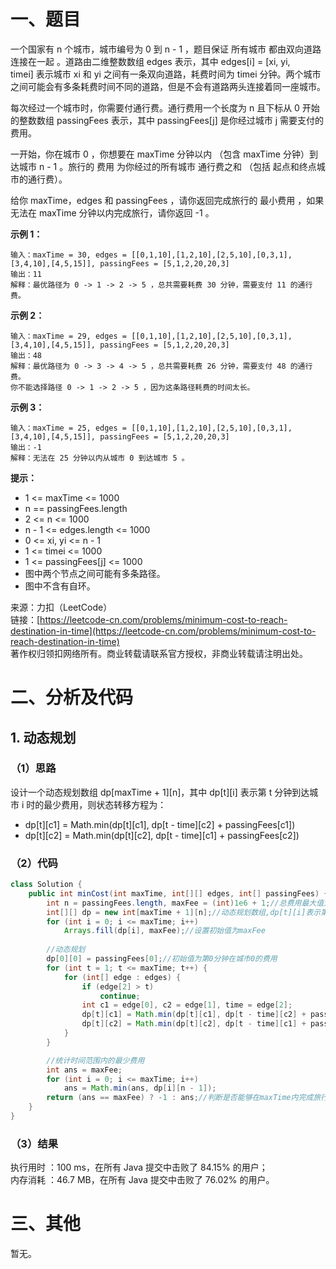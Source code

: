 # 一、题目
一个国家有 n 个城市，城市编号为 0 到 n - 1 ，题目保证 所有城市 都由双向道路 连接在一起 。道路由二维整数数组 edges 表示，其中 edges[i] = [xi, yi, timei] 表示城市 xi 和 yi 之间有一条双向道路，耗费时间为 timei 分钟。两个城市之间可能会有多条耗费时间不同的道路，但是不会有道路两头连接着同一座城市。    
     
每次经过一个城市时，你需要付通行费。通行费用一个长度为 n 且下标从 0 开始的整数数组 passingFees 表示，其中 passingFees[j] 是你经过城市 j 需要支付的费用。    
    
一开始，你在城市 0 ，你想要在 maxTime 分钟以内 （包含 maxTime 分钟）到达城市 n - 1 。旅行的 费用 为你经过的所有城市 通行费之和 （包括 起点和终点城市的通行费）。    
    
给你 maxTime，edges 和 passingFees ，请你返回完成旅行的 最小费用 ，如果无法在 maxTime 分钟以内完成旅行，请你返回 -1 。    
    
**示例 1：**    
```
输入：maxTime = 30, edges = [[0,1,10],[1,2,10],[2,5,10],[0,3,1],[3,4,10],[4,5,15]], passingFees = [5,1,2,20,20,3]
输出：11
解释：最优路径为 0 -> 1 -> 2 -> 5 ，总共需要耗费 30 分钟，需要支付 11 的通行费。
```
**示例 2：**    
```
输入：maxTime = 29, edges = [[0,1,10],[1,2,10],[2,5,10],[0,3,1],[3,4,10],[4,5,15]], passingFees = [5,1,2,20,20,3]
输出：48
解释：最优路径为 0 -> 3 -> 4 -> 5 ，总共需要耗费 26 分钟，需要支付 48 的通行费。
你不能选择路径 0 -> 1 -> 2 -> 5 ，因为这条路径耗费的时间太长。
```
**示例 3：**     
```
输入：maxTime = 25, edges = [[0,1,10],[1,2,10],[2,5,10],[0,3,1],[3,4,10],[4,5,15]], passingFees = [5,1,2,20,20,3]
输出：-1
解释：无法在 25 分钟以内从城市 0 到达城市 5 。
```
**提示：**    
- 1 <= maxTime <= 1000
- n == passingFees.length
- 2 <= n <= 1000
- n - 1 <= edges.length <= 1000
- 0 <= xi, yi <= n - 1
- 1 <= timei <= 1000
- 1 <= passingFees[j] <= 1000 
- 图中两个节点之间可能有多条路径。
- 图中不含有自环。
     
     
来源：力扣（LeetCode）     
链接：[https://leetcode-cn.com/problems/minimum-cost-to-reach-destination-in-time](https://leetcode-cn.com/problems/minimum-cost-to-reach-destination-in-time)     
著作权归领扣网络所有。商业转载请联系官方授权，非商业转载请注明出处。    
# 二、分析及代码    
## 1. 动态规划
### （1）思路
设计一个动态规划数组 dp[maxTime + 1][n]，其中 dp[t][i] 表示第 t 分钟到达城市 i 时的最少费用，则状态转移方程为：      
- dp[t][c1] = Math.min(dp[t][c1], dp[t - time][c2] + passingFees[c1])
- dp[t][c2] = Math.min(dp[t][c2], dp[t - time][c1] + passingFees[c2])
### （2）代码
```java
class Solution {
    public int minCost(int maxTime, int[][] edges, int[] passingFees) {
        int n = passingFees.length, maxFee = (int)1e6 + 1;//总费用最大值为1e6,设计一个超过该值的maxFee作为上限
        int[][] dp = new int[maxTime + 1][n];//动态规划数组,dp[t][i]表示第t分钟到达城市i时的最少费用
        for (int i = 0; i <= maxTime; i++)
            Arrays.fill(dp[i], maxFee);//设置初始值为maxFee
        
        //动态规划
        dp[0][0] = passingFees[0];//初始值为第0分钟在城市0的费用
        for (int t = 1; t <= maxTime; t++) {
            for (int[] edge : edges) {
                if (edge[2] > t)
                    continue;
                int c1 = edge[0], c2 = edge[1], time = edge[2];
                dp[t][c1] = Math.min(dp[t][c1], dp[t - time][c2] + passingFees[c1]);
                dp[t][c2] = Math.min(dp[t][c2], dp[t - time][c1] + passingFees[c2]);
            }
        }

        //统计时间范围内的最少费用
        int ans = maxFee;
        for (int i = 0; i <= maxTime; i++)
            ans = Math.min(ans, dp[i][n - 1]);
        return (ans == maxFee) ? -1 : ans;//判断是否能够在maxTime内完成旅行
    }
}
```
### （3）结果
执行用时 ：100 ms，在所有 Java 提交中击败了 84.15% 的用户；    
内存消耗 ：46.7 MB，在所有 Java 提交中击败了 76.02% 的用户。      
# 三、其他
暂无。  
